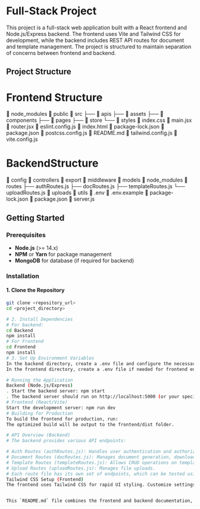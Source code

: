 # Full-Stack Project

This project is a full-stack web application built with a React frontend and Node.js/Express backend. The frontend uses Vite and Tailwind CSS for development, while the backend includes REST API routes for document and template management. The project is structured to maintain separation of concerns between frontend and backend.

## Project Structure


# Frontend Structure

📁 node_modules
📁 public
📁 src
    ├── 📁 apis
    ├── 📁 assets
    ├── 📁 components
    ├── 📁 pages
    ├── 📁 store
    └── 📁 styles
📄 index.css
📄 main.jsx
📄 router.jsx
📄 eslint.config.js
📄 index.html
📄 package-lock.json
📄 package.json
📄 postcss.config.js
📄 README.md
📄 tailwind.config.js
📄 vite.config.js

# BackendStructure
📁 config
📁 controllers
📁 export
📁 middleware
📁 models
📁 node_modules
📁 routes
    ├── authRoutes.js
    ├── docRoutes.js
    ├── templateRoutes.js
    └── uploadRoutes.js
📁 uploads
📁 utils
📄 .env
📄 .env.example
📄 package-lock.json
📄 package.json
📄 server.js

## Getting Started

### Prerequisites

- **Node.js** (>= 14.x)
- **NPM** or **Yarn** for package management
- **MongoDB** for database (if required for backend)

### Installation

#### 1. Clone the Repository
```bash
git clone <repository_url>
cd <project_directory>

# 2. Install Dependencies
# For backend:
cd Backend
npm install
# For Frontend
cd Frontend
npm install
# 3. Set Up Environment Variables
In the backend directory, create a .env file and configure the necessary environment variables (refer to .env.example).
In the frontend directory, create a .env file if needed for frontend environment variables (e.g., API base URL).

# Running the Application
Backend (Node.js/Express)
. Start the backend server: npm start
. The backend server should run on http://localhost:5000 (or your specified port).
# Frontend (React/Vite)
Start the development server: npm run dev
# Building for Production
To build the frontend for production, run:
The optimized build will be output to the frontend/dist folder.

# API Overview (Backend)
# The backend provides various API endpoints:

# Auth Routes (authRoutes.js): Handles user authentication and authorization.
# Document Routes (docRoutes.js): Manages document generation, download, and storage.
# Template Routes (templateRoutes.js): Allows CRUD operations on templates.
# Upload Routes (uploadRoutes.js): Manages file uploads.
# Each route file has its own set of endpoints, which can be tested using Postman or another API client.
Tailwind CSS Setup (Frontend)
The frontend uses Tailwind CSS for rapid UI styling. Customize settings in tailwind.config.js and index.css as needed.


This `README.md` file combines the frontend and backend documentation, explaining the setup, structure, and basic usage for each. Adjust the content as needed to match specific project details or configurations.
